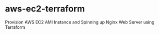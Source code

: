 # aws-ec2-terraform
Provision AWS EC2 AMI Instance and Spinning up Nginx Web Server using Terraform
